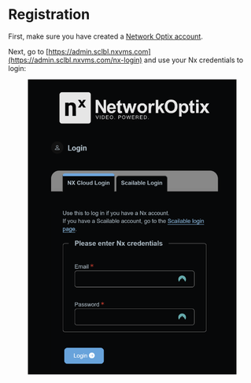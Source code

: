 # Registration

First, make sure you have created a [Network Optix account](https://nx.docs.scailable.net/nx-ai-manager/get-started-with-the-nx-ai-manager-plugin/1.-install-network-optix).&#x20;

Next, go to [https://admin.sclbl.nxvms.com](https://admin.sclbl.nxvms.com/nx-login) and use your Nx credentials to login:

<div align="left">

<figure><img src="../.gitbook/assets/image (9).png" alt="" width="563"><figcaption></figcaption></figure>

</div>

